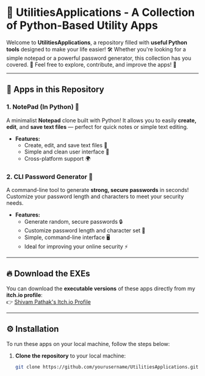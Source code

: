 # 🚀 **UtilitiesApplications** - A Collection of Python-Based Utility Apps

Welcome to **UtilitiesApplications**, a repository filled with **useful Python tools** designed to make your life easier! 🛠️ Whether you're looking for a simple notepad or a powerful password generator, this collection has you covered. 🔧 Feel free to explore, contribute, and improve the apps! 🌟

---

## 📝 **Apps in this Repository**

### 1. **NotePad (In Python) 📝**
A minimalist **Notepad** clone built with Python! It allows you to easily **create, edit**, and **save text files** — perfect for quick notes or simple text editing.

- **Features:**
  - Create, edit, and save text files 📝
  - Simple and clean user interface 🎨
  - Cross-platform support 🌍

### 2. **CLI Password Generator 🔑**
A command-line tool to generate **strong, secure passwords** in seconds! Customize your password length and characters to meet your security needs.

- **Features:**
  - Generate random, secure passwords 🔒
  - Customize password length and character set 🔢
  - Simple, command-line interface 🖥️
  - Ideal for improving your online security ⚡

---

## 🔥 **Download the EXEs**

You can download the **executable versions** of these apps directly from my **itch.io profile**:  
👉 [Shivam Pathak's Itch.io Profile](https://shivam-pathak.itch.io/)

---

## ⚙️ **Installation**

To run these apps on your local machine, follow the steps below:

1. **Clone the repository** to your local machine:

   ```bash
   git clone https://github.com/yourusername/UtilitiesApplications.git
